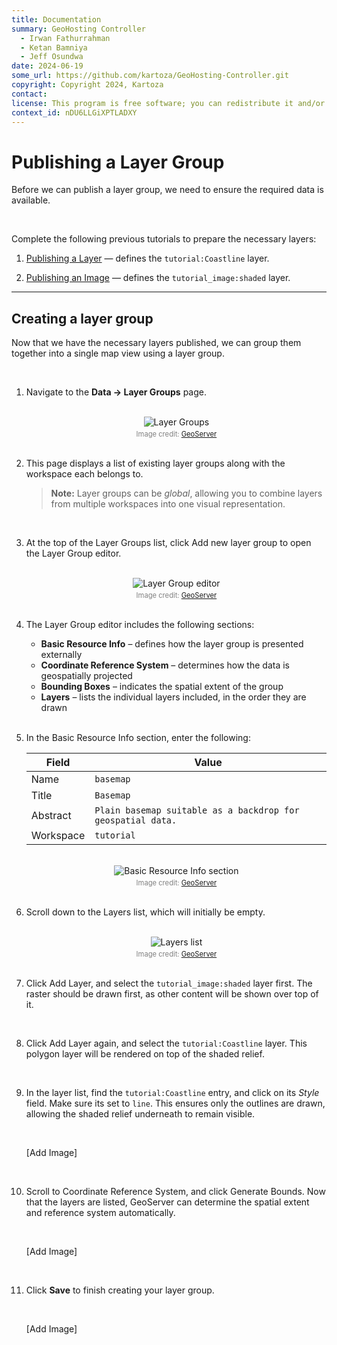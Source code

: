 ```yaml
---
title: Documentation
summary: GeoHosting Controller
  - Irwan Fathurrahman
  - Ketan Bamniya
  - Jeff Osundwa
date: 2024-06-19
some_url: https://github.com/kartoza/GeoHosting-Controller.git
copyright: Copyright 2024, Kartoza
contact:
license: This program is free software; you can redistribute it and/or modify it under the terms of the GNU Affero General Public License as published by the Free Software Foundation; either version 3 of the License, or (at your option) any later version.
context_id: nDU6LLGiXPTLADXY
---
```


# Publishing a Layer Group

Before we can publish a layer group, we need to ensure the required data is available.

<br>

Complete the following previous tutorials to prepare the necessary layers:

1. [Publishing a Layer](https://kartoza.github.io/GeoHosting/products/geoserver/guide/#publishing-a-layer) — defines the `tutorial:Coastline` layer.

2. [Publishing an Image](https://kartoza.github.io/GeoHosting/products/geoserver/guide/#publishing-an-image) — defines the `tutorial_image:shaded` layer.

---

## Creating a layer group

Now that we have the necessary layers published, we can group them together into a single map view using a layer group.

<br>

1. Navigate to the **Data → Layer Groups** page.

      <br>

      <div style="text-align: center;">
       <img src="../../img/geoserver-img-43.png" alt="Layer Groups" width=auto>
       <div style="font-size: 0.8em; color: gray; margin-top: 4px;">
       Image credit: <a href="https://geoserver.org/" target="_blank">GeoServer</a>
       </div>
     </div>

      <br>

2. This page displays a list of existing layer groups along with the workspace each belongs to.

      > **Note:** Layer groups can be *global*, allowing you to combine layers from multiple workspaces into one visual representation.

      <br>

3. At the top of the Layer Groups list, click Add new layer group to open the Layer Group editor.

      <br>

      <div style="text-align: center;">
       <img src="../../img/geoserver-img-44.png" alt="Layer Group editor" width=auto>
       <div style="font-size: 0.8em; color: gray; margin-top: 4px;">
       Image credit: <a href="https://geoserver.org/" target="_blank">GeoServer</a>
       </div>
     </div>

      <br>

4. The Layer Group editor includes the following sections:

      - **Basic Resource Info** – defines how the layer group is presented externally
      - **Coordinate Reference System** – determines how the data is geospatially projected
      - **Bounding Boxes** – indicates the spatial extent of the group
      - **Layers** – lists the individual layers included, in the order they are drawn

      <br>

5. In the Basic Resource Info section, enter the following:

      | Field       | Value                                                          |
      |-------------|----------------------------------------------------------------|
      | Name        | `basemap`                                                      |
      | Title       | `Basemap`                                                      |
      | Abstract    | `Plain basemap suitable as a backdrop for geospatial data.`    |
      | Workspace   | `tutorial`                                                     |

      <br>

      <div style="text-align: center;">
       <img src="../../img/geoserver-img-45.png" alt="Basic Resource Info section" width=auto>
       <div style="font-size: 0.8em; color: gray; margin-top: 4px;">
       Image credit: <a href="https://geoserver.org/" target="_blank">GeoServer</a>
       </div>
     </div>

      <br>

6. Scroll down to the Layers list, which will initially be empty.

      <br>

      <div style="text-align: center;">
       <img src="../../img/geoserver-img-46.png" alt="Layers list" width=auto>
       <div style="font-size: 0.8em; color: gray; margin-top: 4px;">
       Image credit: <a href="https://geoserver.org/" target="_blank">GeoServer</a>
       </div>
     </div>

      <br>

7. Click Add Layer, and select the `tutorial_image:shaded` layer first. The raster should be drawn first, as other content will be shown over top of it.

      <br>

8. Click Add Layer again, and select the `tutorial:Coastline` layer. This polygon layer will be rendered on top of the shaded relief.

      <br>

9. In the layer list, find the `tutorial:Coastline` entry, and click on its *Style* field. Make sure its set to `line`. This ensures only the outlines are drawn, allowing the shaded relief underneath to remain visible.

      <br>

      [Add Image]

      <br>

10. Scroll to Coordinate Reference System, and click Generate Bounds. Now that the layers are listed, GeoServer can determine the spatial extent and reference system automatically.

      <br>

      [Add Image]

      <br>

11. Click **Save** to finish creating your layer group.

      <br>

      [Add Image]

<br>
